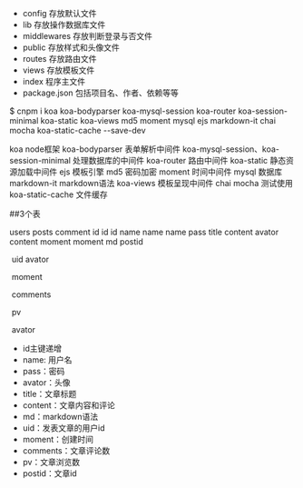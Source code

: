 - config 存放默认文件
- lib 存放操作数据库文件
- middlewares 存放判断登录与否文件
- public 存放样式和头像文件
- routes 存放路由文件
- views 存放模板文件
- index 程序主文件
- package.json 包括项目名、作者、依赖等等

$ cnpm i koa koa-bodyparser koa-mysql-session koa-router koa-session-minimal koa-static koa-views md5 moment mysql ejs markdown-it chai mocha koa-static-cache --save-dev

koa node框架
koa-bodyparser 表单解析中间件
koa-mysql-session、koa-session-minimal 处理数据库的中间件
koa-router 路由中间件
koa-static 静态资源加载中间件
ejs 模板引擎
md5 密码加密
moment 时间中间件
mysql 数据库
markdown-it markdown语法
koa-views 模板呈现中间件
chai mocha 测试使用
koa-static-cache 文件缓存





##3个表

users	       posts	    	comment
id	               id	             	id
name	       name	     	name
pass	       title	             	content
avator	       content	     	moment
moment  	md	             	postid

​			uid			avator

​	       		moment 

​      			comments

​        		pv	

​			avator	



- id主键递增
- name: 用户名
- pass：密码
- avator：头像
- title：文章标题
- content：文章内容和评论
- md：markdown语法
- uid：发表文章的用户id
- moment：创建时间
- comments：文章评论数
- pv：文章浏览数
- postid：文章id